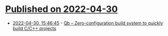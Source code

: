 # [Published on 2022-04-30](index.md)

* [2022-04-30, 15:46:45](https://news.ycombinator.com/item?id=31216899) - [Qb – Zero-configuration build system to quickly build C/C++ projects](https://github.com/codecat/qb)
